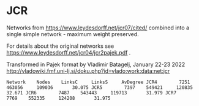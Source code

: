 # JCR

Networks from https://www.leydesdorff.net/jcr07/cited/ combined into a single simple network - maximum weight preserved.

For details about the original networks see https://www.leydesdorff.net/jcr04/jcr2pajek.pdf .

Transformed in Pajek format by Vladimir Batagelj, January 22-23 2022 
http://vladowiki.fmf.uni-lj.si/doku.php?id=vlado:work:data:net:jcr

``
Network    Nodes    LinksC     LinksS     AvDegree
JCR4        7251    463056     109036       30.075
JCR5        7397    549421     120835       32.671
JCR6        7487    543443     119713       31.979
JCR7        7769    552335     124208       31.975
``
